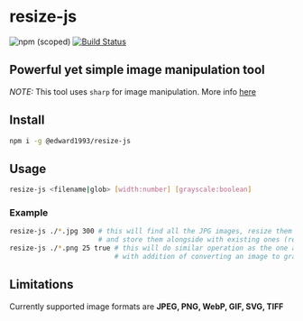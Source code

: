 # resize-js
![npm (scoped)](https://img.shields.io/npm/v/@edward1993/resize-js?style=flat-square)
[![Build Status](https://travis-ci.org/edward93/resize-js.svg?branch=master)](https://travis-ci.org/edward93/resize-js)
## Powerful yet simple image manipulation tool
*NOTE:* This tool uses `sharp` for image manipulation. More info [here](https://github.com/lovell/sharp)

## Install
```bash
npm i -g @edward1993/resize-js
```
## Usage
```bash
resize-js <filename|glob> [width:number] [grayscale:boolean]
```
### Example
```bash
resize-js ./*.jpg 300 # this will find all the JPG images, resize them (width: 300 px height: auto) 
                      # and store them alongside with existing ones (resized_<original_file_name.jpg>)
resize-js ./*.png 25 true # this will do similar operation as the one above 
                          # with addition of converting an image to grayscale
```

## Limitations
Currently supported image formats are **JPEG, PNG, WebP, GIF, SVG, TIFF**